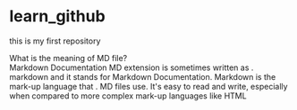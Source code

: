 # learn_github
this is my first repository

What is the meaning of MD file?<br>
Markdown Documentation
MD extension is sometimes written as . markdown and it stands for Markdown Documentation. Markdown is the mark-up language that . MD files use. It's easy to read and write, especially when compared to more complex mark-up languages like HTML
